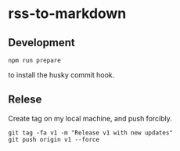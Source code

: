 # rss-to-markdown

## Development

    npm run prepare

to install the husky commit hook.

## Relese

Create tag on my local machine, and push forcibly.

    git tag -fa v1 -m "Release v1 with new updates"
    git push origin v1 --force
